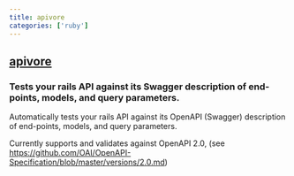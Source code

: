 ```yaml
---
title: apivore
categories: ['ruby']
---
```

## [apivore](https://github.com/westfieldlabs/apivore)

### Tests your rails API against its Swagger description of end-points, models, and query parameters.


Automatically tests your rails API against its OpenAPI (Swagger) description of end-points, models, and query parameters.

Currently supports and validates against OpenAPI 2.0, (see https://github.com/OAI/OpenAPI-Specification/blob/master/versions/2.0.md)

